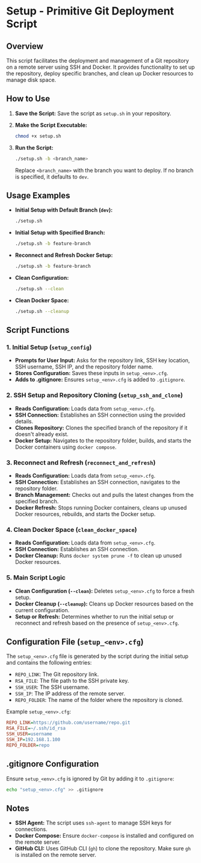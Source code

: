 # Setup - Primitive Git Deployment Script

## Overview

This script facilitates the deployment and management of a Git repository on a remote server using SSH and Docker. It provides functionality to set up the repository, deploy specific branches, and clean up Docker resources to manage disk space.

## How to Use

1. **Save the Script:**
   Save the script as `setup.sh` in your repository.

2. **Make the Script Executable:**
   ```bash
   chmod +x setup.sh
   ```

3. **Run the Script:**
   ```bash
   ./setup.sh -b <branch_name>
   ```
   Replace `<branch_name>` with the branch you want to deploy. If no branch is specified, it defaults to `dev`.

## Usage Examples

- **Initial Setup with Default Branch (`dev`):**
  ```bash
  ./setup.sh
  ```

- **Initial Setup with Specified Branch:**
  ```bash
  ./setup.sh -b feature-branch
  ```

- **Reconnect and Refresh Docker Setup:**
  ```bash
  ./setup.sh -b feature-branch
  ```

- **Clean Configuration:**
  ```bash
  ./setup.sh --clean
  ```

- **Clean Docker Space:**
  ```bash
  ./setup.sh --cleanup
  ```

## Script Functions

### 1. Initial Setup (`setup_config`)

- **Prompts for User Input:** Asks for the repository link, SSH key location, SSH username, SSH IP, and the repository folder name.
- **Stores Configuration:** Saves these inputs in `setup_<env>.cfg`.
- **Adds to .gitignore:** Ensures `setup_<env>.cfg` is added to `.gitignore`.

### 2. SSH Setup and Repository Cloning (`setup_ssh_and_clone`)

- **Reads Configuration:** Loads data from `setup_<env>.cfg`.
- **SSH Connection:** Establishes an SSH connection using the provided details.
- **Clones Repository:** Clones the specified branch of the repository if it doesn't already exist.
- **Docker Setup:** Navigates to the repository folder, builds, and starts the Docker containers using `docker compose`.

### 3. Reconnect and Refresh (`reconnect_and_refresh`)

- **Reads Configuration:** Loads data from `setup_<env>.cfg`.
- **SSH Connection:** Establishes an SSH connection, navigates to the repository folder.
- **Branch Management:** Checks out and pulls the latest changes from the specified branch.
- **Docker Refresh:** Stops running Docker containers, cleans up unused Docker resources, rebuilds, and starts the Docker setup.

### 4. Clean Docker Space (`clean_docker_space`)

- **Reads Configuration:** Loads data from `setup_<env>.cfg`.
- **SSH Connection:** Establishes an SSH connection.
- **Docker Cleanup:** Runs `docker system prune -f` to clean up unused Docker resources.

### 5. Main Script Logic

- **Clean Configuration (`--clean`):** Deletes `setup_<env>.cfg` to force a fresh setup.
- **Docker Cleanup (`--cleanup`):** Cleans up Docker resources based on the current configuration.
- **Setup or Refresh:** Determines whether to run the initial setup or reconnect and refresh based on the presence of `setup_<env>.cfg`.

## Configuration File (`setup_<env>.cfg`)

The `setup_<env>.cfg` file is generated by the script during the initial setup and contains the following entries:

- `REPO_LINK`: The Git repository link.
- `RSA_FILE`: The file path to the SSH private key.
- `SSH_USER`: The SSH username.
- `SSH_IP`: The IP address of the remote server.
- `REPO_FOLDER`: The name of the folder where the repository is cloned.

Example `setup_<env>.cfg`:
```ini
REPO_LINK=https://github.com/username/repo.git
RSA_FILE=~/.ssh/id_rsa
SSH_USER=username
SSH_IP=192.168.1.100
REPO_FOLDER=repo
```

## .gitignore Configuration

Ensure `setup_<env>.cfg` is ignored by Git by adding it to `.gitignore`:
```bash
echo "setup_<env>.cfg" >> .gitignore
```

## Notes

- **SSH Agent:** The script uses `ssh-agent` to manage SSH keys for connections.
- **Docker Compose:** Ensure `docker-compose` is installed and configured on the remote server.
- **GitHub CLI:** Uses GitHub CLI (`gh`) to clone the repository. Make sure `gh` is installed on the remote server.
